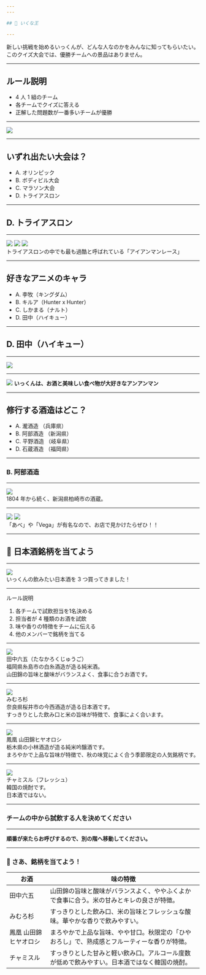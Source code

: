 ```yaml
---
---

## 👑 いくな王

---
```


新しい挑戦を始めるいっくんが、どんな人なのかをみんなに知ってもらいたい。 
このクイズ大会では、優勝チームへの景品はありません。  

---

## ルール説明

- 4 人 1 組のチーム
- 各チームでクイズに答える
- 正解した問題数が一番多いチームが優勝

---

<img src="/room.png" class="w-[800px] h-auto rounded-lg">

---


## いずれ出たい大会は？

- A. オリンピック
- B. ボディビル大会
- C. マラソン大会
- D. トライアスロン

---

## D. トライアスロン

---

<div>
  <div class="flex space-x-10 mb-20">
    <img src="/ironman01.webp" class="w-[350px] h-auto rounded-lg">
    <img src="/ironman02.webp" class="w-[350px] h-auto rounded-lg">
    <img src="/ironman03.jpg" class="w-[350px] h-auto rounded-lg">
  </div>
  <div class="text-3xl">
  トライアスロンの中でも最も過酷と呼ばれている「アイアンマンレース」
  </div>
</div>

---

## 好きなアニメのキャラ

- A. 李牧（キングダム）
- B. キルア（Hunter x Hunter）
- C. しかまる（ナルト）
- D. 田中（ハイキュー）

---

## D. 田中（ハイキュー）

---

<img src="/tanaka.webp" class="w-[500px] h-auto rounded-lg">

---

<img src="/ironman.png" class="w-[350px] h-auto rounded-lg mb-10">
<b>いっくんは、お酒と美味しい食べ物が大好きなアンアンマン</b>

---

## 修行する酒造はどこ？

- A. 瀧酒造 （兵庫県）
- B. 阿部酒造 （新潟県）
- C. 平野酒造 （岐阜県）
- D. 石蔵酒造 （福岡県）

---

### B. 阿部酒造

---

<img src="/abe.webp" class="w-[350px] h-auto rounded-lg mb-20">
<div class="text-3xl">
1804 年から続く、新潟県柏崎市の酒蔵。
</div>

---

<div>
  <div class="flex space-x-10 mb-20">
    <img src="/abe-black.webp" class="w-[400px] h-auto rounded-lg">
    <img src="/vega.webp" class="w-[400px] h-auto rounded-lg">
  </div>
  <div class="text-3xl">
  「あべ」や「Vega」が有名なので、お店で見かけたらぜひ！！
  </div>
</div>

---

## 🍶 日本酒銘柄を当てよう

---


<img src="/select-sake.jpeg" class="w-[400px] h-[300px] object-cover rounded-lg mb-10">
<div class="font-bold text-[45px]">
いっくんの飲みたい日本酒を 3 つ買ってきました！
</div>

---

<div>
<div class="font-bold text-[45px]">
ルール説明
</div>
<ol class="!my-0">
  <li>各チームで試飲担当を1名決める</li>
  <li>担当者が 4 種類のお酒を試飲</li>
  <li>味や香りの特徴をチームに伝える</li>
  <li>他のメンバーで銘柄を当てる</li>
</ol>
</div>

---

<div class="flex space-x-10 items-center">
  <img src="/tanaka_65.jpg" class="w-[400px] h-auto object-cover rounded-lg">
  <div class="flex-1">
    <div class="text-[45px] font-bold mb-10">
      田中六五（たなかろくじゅうご）
    </div>
    <div class="text-[30px]">
      福岡県糸島市の白糸酒造が造る純米酒。
      <br/>
      山田錦の旨味と酸味がバランスよく、食事に合うお酒です。
    </div>
  </div>
</div>

---

<div class="flex space-x-30 items-center">
  <img src="/mimuro_sugi.jpg" class="w-[300px] h-auto object-cover rounded-lg">
  <div class="flex-1">
    <div class="text-[45px] font-bold mb-10">
      みむろ杉
    </div>
    <div class="text-[30px]">
      奈良県桜井市の今西酒造が造る日本酒です。
      <br/>
      すっきりとした飲み口と米の旨味が特徴で、食事によく合います。
    </div>
  </div>
</div>

---

<div class="flex space-x-30 items-center">
  <img src="/hiyaoroshi.jpg" class="w-[400px] h-auto object-cover rounded-lg">
  <div class="flex-1">
    <div class="text-[45px] font-bold mb-10">
      鳳凰 山田錦ヒヤオロシ
    </div>
    <div class="text-[30px]">
      栃木県の小林酒造が造る純米吟醸酒です。
      <br/>
      まろやかで上品な旨味が特徴で、秋の味覚によく合う季節限定の人気銘柄です。
    </div>
  </div>
</div>

---

<div class="flex space-x-30 items-center">
  <img src="/chamisul.jpg" class="w-[150px] h-auto rounded-lg">
  <div class="flex-1">
    <div class="text-[45px] font-bold mb-10">
      チャミスル（フレッシュ）
    </div>
    <div class="text-[30px]">
      韓国の焼酎です。
      <br/>
      日本酒ではない。
    </div>
  </div>
</div>

---

### チームの中から試飲する人を決めてください

---

**順番が来たらお呼びするので、別の階へ移動してください。**

---

### 🍶 さあ、銘柄を当てよう！

<table class="!w-[950px]">
<thead>
  <tr>
    <th>お酒</th>
    <th>味の特徴</th>
  </tr>
</thead>
<tbody>
  <tr>
    <td>田中六五</td>
    <td>山田錦の旨味と酸味がバランスよく、ややふくよかで食事に合う。米の甘みとキレの良さが特徴。</td>
  </tr>
  <tr>
    <td>みむろ杉</td>
    <td>すっきりとした飲み口、米の旨味とフレッシュな酸味。華やかな香りで飲みやすい。</td>
  </tr>
  <tr>
    <td>鳳凰 山田錦ヒヤオロシ</td>
    <td>まろやかで上品な旨味、やや甘口。秋限定の「ひやおろし」で、熟成感とフルーティーな香りが特徴。</td>
  </tr>
  <tr>
    <td>チャミスル</td>
    <td>すっきりとした甘みと軽い飲み口。アルコール度数が低めで飲みやすい。日本酒ではなく韓国の焼酎。</td>
  </tr>
</tbody>
</table>

